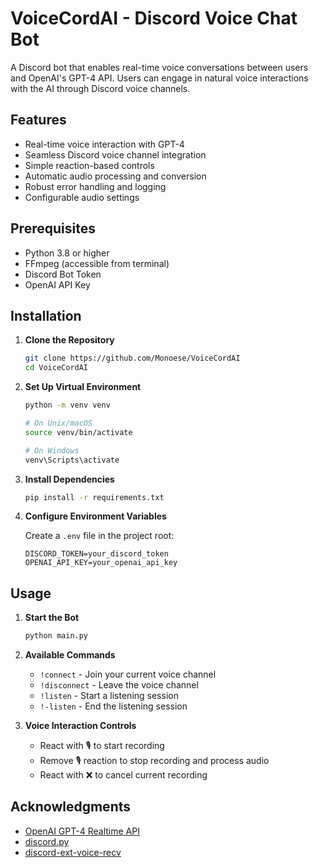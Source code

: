 # VoiceCordAI - Discord Voice Chat Bot

A Discord bot that enables real-time voice conversations between users and OpenAI's GPT-4 API. Users can engage in natural voice interactions with the AI through Discord voice channels.

## Features

- Real-time voice interaction with GPT-4
- Seamless Discord voice channel integration
- Simple reaction-based controls
- Automatic audio processing and conversion
- Robust error handling and logging
- Configurable audio settings

## Prerequisites

- Python 3.8 or higher
- FFmpeg (accessible from terminal)
- Discord Bot Token
- OpenAI API Key

## Installation

1. **Clone the Repository**
   ```bash
   git clone https://github.com/Monoese/VoiceCordAI
   cd VoiceCordAI
   ```

2. **Set Up Virtual Environment**
   ```bash
   python -m venv venv
   
   # On Unix/macOS
   source venv/bin/activate
   
   # On Windows
   venv\Scripts\activate
   ```

3. **Install Dependencies**
   ```bash
   pip install -r requirements.txt
   ```

4. **Configure Environment Variables**
   
   Create a `.env` file in the project root:
   ```
   DISCORD_TOKEN=your_discord_token
   OPENAI_API_KEY=your_openai_api_key
   ```

## Usage

1. **Start the Bot**
   ```bash
   python main.py
   ```

2. **Available Commands**
   - `!connect` - Join your current voice channel
   - `!disconnect` - Leave the voice channel
   - `!listen` - Start a listening session
   - `!-listen` - End the listening session

3. **Voice Interaction Controls**
   - React with 🎙️ to start recording
   - Remove 🎙️ reaction to stop recording and process audio
   - React with ❌ to cancel current recording

## Acknowledgments

- [OpenAI GPT-4 Realtime API](https://platform.openai.com/docs/guides/realtime)
- [discord.py](https://discordpy.readthedocs.io/)
- [discord-ext-voice-recv](https://github.com/imayhaveborkedit/discord-ext-voice-recv)
